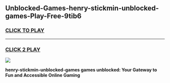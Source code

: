 
## Unblocked-Games-henry-stickmin-unblocked-games-Play-Free-9tib6
<h3>
<a href="https://premium76.site?title=henry-stickmin-unblocked-games&ref=23A">CLICK TO PLAY</a></h3>
<hr>

<h3>
<a href="https://premium76.site?title=henry-stickmin-unblocked-games&ref=23A">CLICK 2 PLAY</a>
  
</h3>

<a href="https://premium76.site?title=henry-stickmin-unblocked-games&ref=23A"><img src="https://clearcache.store/games.png"></a>


**henry-stickmin-unblocked-games games unblocked: Your Gateway to Fun and Accessible Online Gaming**
